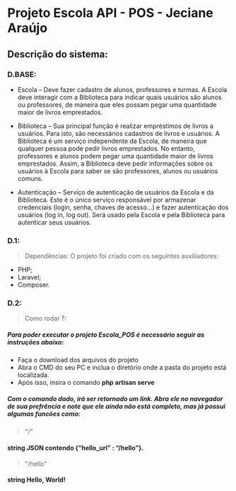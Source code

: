 # **Projeto Escola API - POS - Jeciane Araújo**

## Descrição do sistema:
### D.BASE:

- Escola – Deve fazer cadastro de alunos, professores e turmas. A Escola deve interagir com a Biblioteca para indicar quais usuários são alunos ou professores, de maneira que eles possam pegar uma quantidade maior de livros emprestados.

- Biblioteca – Sua principal função é realizar empréstimos de livros a usuários. Para isto, são necessários cadastros de livros e usuários. A Biblioteca é um serviço independente da Escola, de maneira que qualquer pessoa pode pedir livros emprestados. No entanto, professores e alunos podem pegar uma quantidade maior de livros emprestados. Assim, a Biblioteca deve pedir informações sobre os usuários à Escola para saber se são professores, alunos ou usuários comuns.

- Autenticação – Serviço de autenticação de usuários da Escola e da Biblioteca. Este é o único serviço responsável por armazenar credenciais (login, senha, chaves de acesso…) e fazer autenticação dos usuários (log in, log out). Será usado pela Escola e pela Biblioteca para autenticar seus usuários.

### D.1:
> Dependências:
O projeto foi criado com os seguintes auxiliadores:
- PHP;
- Laravel;
- Composer.

### D.2:
> Como rodar ?:
##### Para poder executar o projeto Escola_POS é necessário seguir as instruções abaixo:
- Faça o download dos arquivos do projeto
- Abra o CMD do seu PC e inclua o diretório onde a pasta do projeto está localizada.
- Após isso, insira o comando __php artisan serve__
##### Com o comando dado, irá ser retornado um link. Abra ele no navegador de sua prefrência e note que ele ainda não está completo, mas já possui algumas funcões como:
> "/"
#### string JSON contendo __{“hello_url” : “/hello”}__.
> "/hello"
#### string __Hello, World!__

